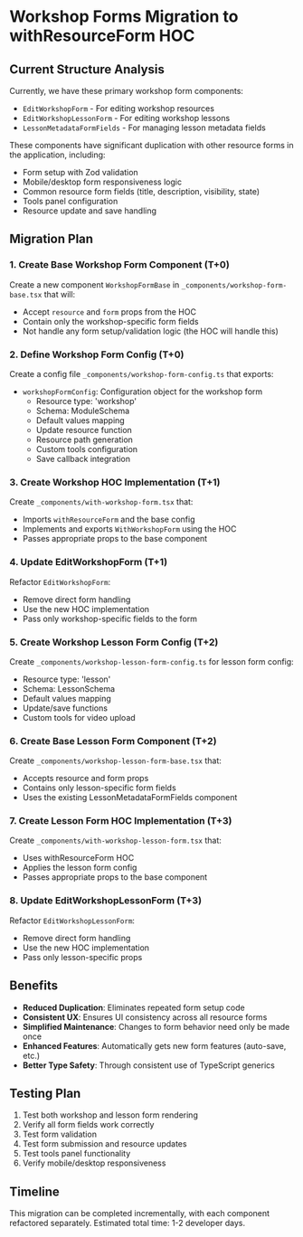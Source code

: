 # Workshop Forms Migration to withResourceForm HOC

## Current Structure Analysis

Currently, we have these primary workshop form components:
- `EditWorkshopForm` - For editing workshop resources
- `EditWorkshopLessonForm` - For editing workshop lessons
- `LessonMetadataFormFields` - For managing lesson metadata fields

These components have significant duplication with other resource forms in the application, including:
- Form setup with Zod validation 
- Mobile/desktop form responsiveness logic
- Common resource form fields (title, description, visibility, state)
- Tools panel configuration
- Resource update and save handling

## Migration Plan

### 1. Create Base Workshop Form Component (T+0)

Create a new component `WorkshopFormBase` in `_components/workshop-form-base.tsx` that will:
- Accept `resource` and `form` props from the HOC
- Contain only the workshop-specific form fields
- Not handle any form setup/validation logic (the HOC will handle this)

### 2. Define Workshop Form Config (T+0)

Create a config file `_components/workshop-form-config.ts` that exports:
- `workshopFormConfig`: Configuration object for the workshop form
  - Resource type: 'workshop'
  - Schema: ModuleSchema
  - Default values mapping
  - Update resource function
  - Resource path generation
  - Custom tools configuration
  - Save callback integration

### 3. Create Workshop HOC Implementation (T+1)

Create `_components/with-workshop-form.tsx` that:
- Imports `withResourceForm` and the base config
- Implements and exports `WithWorkshopForm` using the HOC
- Passes appropriate props to the base component

### 4. Update EditWorkshopForm (T+1)

Refactor `EditWorkshopForm`:
- Remove direct form handling
- Use the new HOC implementation
- Pass only workshop-specific fields to the form

### 5. Create Workshop Lesson Form Config (T+2)

Create `_components/workshop-lesson-form-config.ts` for lesson form config:
- Resource type: 'lesson'
- Schema: LessonSchema
- Default values mapping
- Update/save functions
- Custom tools for video upload

### 6. Create Base Lesson Form Component (T+2)

Create `_components/workshop-lesson-form-base.tsx` that:
- Accepts resource and form props
- Contains only lesson-specific form fields
- Uses the existing LessonMetadataFormFields component

### 7. Create Lesson Form HOC Implementation (T+3)

Create `_components/with-workshop-lesson-form.tsx` that:
- Uses withResourceForm HOC
- Applies the lesson form config
- Passes appropriate props to the base component

### 8. Update EditWorkshopLessonForm (T+3)

Refactor `EditWorkshopLessonForm`:
- Remove direct form handling
- Use the new HOC implementation
- Pass only lesson-specific props

## Benefits

- **Reduced Duplication**: Eliminates repeated form setup code
- **Consistent UX**: Ensures UI consistency across all resource forms
- **Simplified Maintenance**: Changes to form behavior need only be made once
- **Enhanced Features**: Automatically gets new form features (auto-save, etc.)
- **Better Type Safety**: Through consistent use of TypeScript generics

## Testing Plan

1. Test both workshop and lesson form rendering
2. Verify all form fields work correctly
3. Test form validation
4. Test form submission and resource updates
5. Test tools panel functionality
6. Verify mobile/desktop responsiveness

## Timeline

This migration can be completed incrementally, with each component refactored separately. Estimated total time: 1-2 developer days. 
